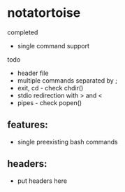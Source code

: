 # notatortoise

completed
* single command support

todo
* header file
* multiple commands separated by ;
* exit, cd - check chdir()
* stdio redirection with > and <
* pipes - check popen()

## features:
* single preexisting bash commands

## headers:
* put headers here



